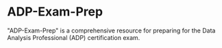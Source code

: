 # ADP-Exam-Prep
"ADP-Exam-Prep" is a comprehensive resource for preparing for the Data Analysis Professional (ADP) certification exam.

